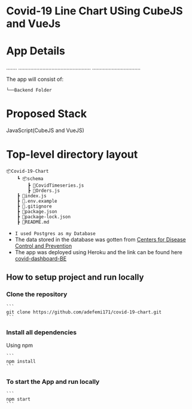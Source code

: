 # Covid-19 Line Chart USing CubeJS and VueJs

# App Details
.......
................................................
................................

The app will consist of:

    └──Backend Folder      



# Proposed Stack
JavaScript(CubeJS and VueJS) 

# Top-level directory layout

    📦Covid-19-Chart
        ┗ 📦schema
            ┣ 📜CovidTimeseries.js
            ┣ 📜Orders.js
        ┣ 📜index.js
        ┣ 📜.env.example
        ┣ 📜.gitignore
        ┣ 📜package.json
        ┣ 📜package-lock.json
        ┣ 📜README.md

- `I used Postgres as my Database`
- The data stored in the database was gotten from [Centers for Disease Control and Prevention](https://data.cdc.gov/NCHS/Provisional-COVID-19-Death-Counts-by-Sex-Age-and-S/9bhg-hcku)
- The app was deployed using Heroku and the link can be found here [covid-dashboard-BE](https://covid19-us-dashboard.herokuapp.com/)

## How to setup project and run locally

### Clone the repository 

    ```
    git clone https://github.com/adefemi171/covid-19-chart.git
    ```

### Install all dependencies

Using npm

    ```
    npm install
    ```

### To start the App and run locally

    ```
    npm start
    ```    